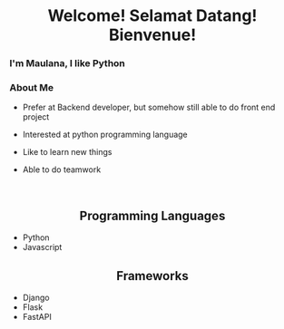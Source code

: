 <h1 align="center"> Welcome! Selamat Datang! Bienvenue! </h1>
<h3> I'm Maulana, I like Python </h3>

<h3 align="left">About Me</h3>

- Prefer at Backend developer, but somehow still able to do front end project

- Interested at python programming language

- Like to learn new things

- Able to do teamwork

<br>

<h2 align="center"> Programming Languages </h2>

 - Python
 - Javascript

<h2 align="center"> Frameworks </h2>

- Django
- Flask
- FastAPI
